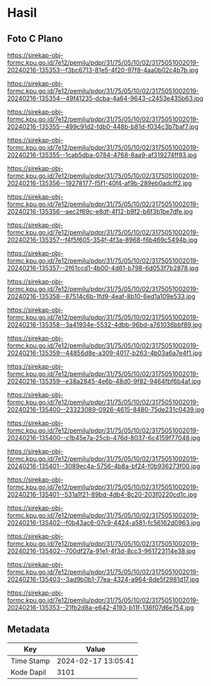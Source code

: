 # Hasil

## Foto C Plano

https://sirekap-obj-formc.kpu.go.id/7e12/pemilu/pdpr/31/75/05/10/02/3175051002019-20240216-135353--f3bc6713-81e5-4f20-97f8-4aa0b02c4b7b.jpg

https://sirekap-obj-formc.kpu.go.id/7e12/pemilu/pdpr/31/75/05/10/02/3175051002019-20240216-135354--49f41235-dcba-4a64-9643-c2453e435b63.jpg

https://sirekap-obj-formc.kpu.go.id/7e12/pemilu/pdpr/31/75/05/10/02/3175051002019-20240216-135355--499c91d2-fdb0-448b-b81d-f034c3b7baf7.jpg

https://sirekap-obj-formc.kpu.go.id/7e12/pemilu/pdpr/31/75/05/10/02/3175051002019-20240216-135355--1cab5dba-0784-4768-8aa9-af319274ff93.jpg

https://sirekap-obj-formc.kpu.go.id/7e12/pemilu/pdpr/31/75/05/10/02/3175051002019-20240216-135356--19278177-f5f1-40f4-af9b-289eb0adcff2.jpg

https://sirekap-obj-formc.kpu.go.id/7e12/pemilu/pdpr/31/75/05/10/02/3175051002019-20240216-135356--aec2f69c-e8df-4f12-b9f2-b6f3b1be7dfe.jpg

https://sirekap-obj-formc.kpu.go.id/7e12/pemilu/pdpr/31/75/05/10/02/3175051002019-20240216-135357--f4f5f605-354f-4f3a-8968-f6b469c5494b.jpg

https://sirekap-obj-formc.kpu.go.id/7e12/pemilu/pdpr/31/75/05/10/02/3175051002019-20240216-135357--2f61ccd1-4b00-4d61-b798-6d053f7b2878.jpg

https://sirekap-obj-formc.kpu.go.id/7e12/pemilu/pdpr/31/75/05/10/02/3175051002019-20240216-135358--87514c6b-1fd9-4eaf-8b10-6ed1a109e533.jpg

https://sirekap-obj-formc.kpu.go.id/7e12/pemilu/pdpr/31/75/05/10/02/3175051002019-20240216-135358--3a41934e-5532-4dbb-96bd-a761036bbf89.jpg

https://sirekap-obj-formc.kpu.go.id/7e12/pemilu/pdpr/31/75/05/10/02/3175051002019-20240216-135359--44856d8e-a309-4017-b263-4b03a6a7e4f1.jpg

https://sirekap-obj-formc.kpu.go.id/7e12/pemilu/pdpr/31/75/05/10/02/3175051002019-20240216-135359--e38a2845-4e6b-48d0-9f82-9464fbf6b4af.jpg

https://sirekap-obj-formc.kpu.go.id/7e12/pemilu/pdpr/31/75/05/10/02/3175051002019-20240216-135400--23323089-0926-4615-8480-75de231c0439.jpg

https://sirekap-obj-formc.kpu.go.id/7e12/pemilu/pdpr/31/75/05/10/02/3175051002019-20240216-135400--c1b45e7a-25cb-476d-8037-6c4159f77048.jpg

https://sirekap-obj-formc.kpu.go.id/7e12/pemilu/pdpr/31/75/05/10/02/3175051002019-20240216-135401--3089ec4a-5756-4b8a-bf24-f0b936273f00.jpg

https://sirekap-obj-formc.kpu.go.id/7e12/pemilu/pdpr/31/75/05/10/02/3175051002019-20240216-135401--531a1f21-89bd-4db4-8c20-203f0220cd1c.jpg

https://sirekap-obj-formc.kpu.go.id/7e12/pemilu/pdpr/31/75/05/10/02/3175051002019-20240216-135402--f0b43ac6-07c9-4424-a581-fc56162d0963.jpg

https://sirekap-obj-formc.kpu.go.id/7e12/pemilu/pdpr/31/75/05/10/02/3175051002019-20240216-135402--700df27a-91e1-4f3d-8cc3-961723114e38.jpg

https://sirekap-obj-formc.kpu.go.id/7e12/pemilu/pdpr/31/75/05/10/02/3175051002019-20240216-135403--3ad9b0b1-77ea-4324-a964-8de5f2981d17.jpg

https://sirekap-obj-formc.kpu.go.id/7e12/pemilu/pdpr/31/75/05/10/02/3175051002019-20240216-135353--21fb2d8a-e642-4193-b11f-136f07d6e754.jpg


## Metadata

| Key        | Value               |
| ---------- | ------------------- |
| Time Stamp | 2024-02-17 13:05:41 |
| Kode Dapil | 3101                |



